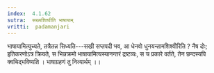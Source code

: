```yaml
---
index:  4.1.62
sutra:  सख्यशिश्वीति भाषायाम्
vritti:  padamanjari
---
```


भाषायामित्युच्यते, तत्रैतन्न सिध्यति---सखी सप्तपदी भव, आ धेनवो धुनयन्तामशिश्वीरिति ? नैष दोः; इतिकरणोऽत्र क्रियते, स भिन्नक्रमो भाषायामित्यस्यानन्तरं द्रष्टव्यः, स च प्रकारे वर्तते, तेन छन्दस्यपि क्वचिद्भविष्यति । भाषाग्रहणं तु नित्यार्थम् ।।
